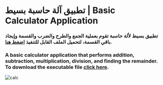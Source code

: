 # تطبيق آلة حاسبة بسيط | Basic Calculator Application

### تطبيق بسيط لألة حاسبة تقوم بعملية الجمع والطرح والضرب والقسمة وإيجاد باقي القسمة، لتحميل الملف القابل للتنفيذ [اضغط هنا](https://github.com/waheeb404/Basic-Calculator/releases).


### A basic calculator application that performs addition, subtraction, multiplication, division, and finding the remainder. To download the executable file [click here](https://github.com/waheeb404/Basic-Calculator/releases).


![calc](https://github.com/waheeb404/Basic-Calculator/assets/112832434/8b69ed32-95d5-4aac-a98b-c87425dc469f)
